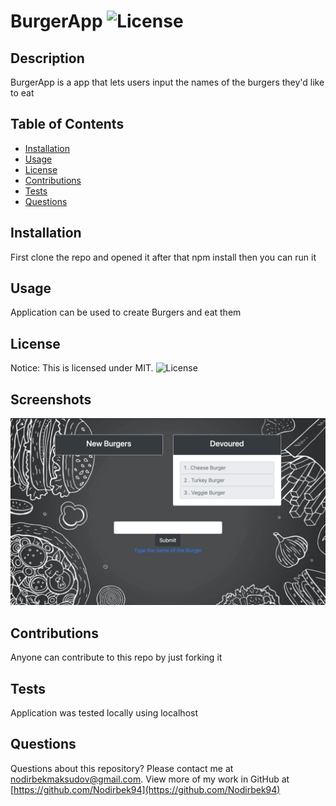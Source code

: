 # BurgerApp ![License](https://img.shields.io/static/v1?label=MIT&message=license&color=red)

## Description
BurgerApp is a app that lets users input the names of the burgers they'd like to eat


## Table of Contents
* [Installation](#installation)
* [Usage](#usage)
* [License](#license)
* [Contributions](#contributions)
* [Tests](#tests)
* [Questions](#questions)

## Installation
First clone the repo and opened it after that npm install then you can run it


## Usage
Application can be used to create Burgers and eat them


## License
Notice: This is licensed under MIT.
![License](https://img.shields.io/static/v1?label=MIT&message=license&color=red)

## Screenshots
<img src="./public/assets/images/Screen Shot 2020-10-09 at 6.11.35 PM.png">

## Contributions
Anyone can contribute to this repo by just forking it


## Tests
Application was tested locally using localhost


## Questions
Questions about this repository? Please contact me at [nodirbekmaksudov@gmail.com](mailto:nodirbekmaksudov@gmail.com). View more of my work in GitHub at [https://github.com/Nodirbek94](https://github.com/Nodirbek94) 

